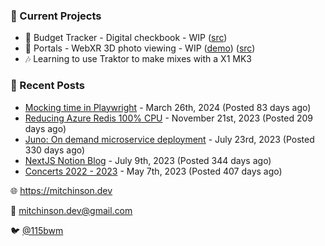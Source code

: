 ### 📌 Current Projects
- 💸 Budget Tracker - Digital checkbook - WIP ([src](https://github.com/bmitchinson/budget-entry))
- 📸 Portals - WebXR 3D photo viewing - WIP ([demo](https://portals.mitchinson.dev/)) ([src](https://github.com/bmitchinson/vr-jpg-viewer-webxr))
- 🎶 Learning to use Traktor to make mixes with a X1 MK3

### 📝 Recent Posts

- [Mocking time in Playwright](https://blog.mitchinson.dev/playwright-mock-time) - March 26th, 2024 (Posted 83 days ago)
- [Reducing Azure Redis 100% CPU](https://blog.mitchinson.dev/redis-cpu) - November 21st, 2023 (Posted 209 days ago)
- [Juno: On demand microservice deployment](https://blog.mitchinson.dev/juno) - July 23rd, 2023 (Posted 330 days ago)
- [NextJS Notion Blog](https://blog.mitchinson.dev/blog-2023) - July 9th, 2023 (Posted 344 days ago)
- [Concerts 2022 - 2023](https://blog.mitchinson.dev/concerts-2023) - May 7th, 2023 (Posted 407 days ago)

🌐 https://mitchinson.dev

💌 mitchinson.dev@gmail.com

🐦 [@115bwm](https://twitter.com/115bwm)